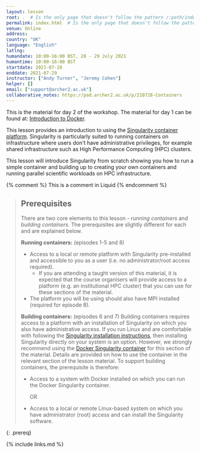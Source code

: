 ```yaml
---
layout: lesson
root: .  # Is the only page that doesn't follow the pattern /:path/index.html
permalink: index.html  # Is the only page that doesn't follow the pattern /:path/index.html
venue: Online
address: 
country: "UK"
language: "English"
latlng: 
humandate: 10:00-16:00 BST, 28 - 29 July 2021
humantime: 10:00-16:00 BST
startdate: 2021-07-28
enddate: 2021-07-29
instructor: ["Andy Turner", "Jeremy Cohen"]
helper: []
email: ["support@archer2.ac.uk"]
collaborative_notes: https://pad.archer2.ac.uk/p/210728-Containers
---
```


This is the material for day 2 of the workshop. The material for day 1 can be found at: [Introduction to Docker](https://epcced.github.io/2021-07-28_Containers_Online/).

This lesson provides an introduction to using the [Singularity container platform](https://github.com/hpcng/singularity). Singularity is particularly suited to running containers on infrastructure where users don't have administrative privileges, for example shared infrastructure such as High Performance Computing (HPC) clusters. 

This lesson will introduce Singularity from scratch showing you how to run a simple container and building up to creating your own containers and running parallel scientific workloads on HPC infrastructure.

<!-- this is an html comment -->

{% comment %} This is a comment in Liquid {% endcomment %}

> ## Prerequisites
> There are two core elements to this lesson - _running containers_ and _building containers_. The prerequisites are slightly different for each and are explained below.
>
> **Running containers:** (episodes 1-5 and 8)
> - Access to a local or remote platform with Singularity pre-installed and accessible to you as a user (i.e. no administrator/root access required).
>   - If you are attending a taught version of this material, it is expected that the course organisers will provide access to a platform (e.g. an institutional HPC cluster) that you can use for these sections of the material.
> - The platform you will be using should also have MPI installed (required for episode 8).
>
> **Building containers:** (episodes 6 and 7)
> Building containers requires access to a platform with an installation of Singularity on which you also have administrative access. If you run Linux and are comfortable with following the [Singularity installation instructions](https://sylabs.io/guides/3.5/admin-guide/installation.html), then installing Singularity directly on your system is an option. However, we strongly recommend using the [Docker Singularity container](https://quay.io/repository/singularity/singularity?tab=tags) for this section of the material. Details are provided on how to use the container in the relevant section of the lesson material. To support building containers, the prerequisite is therefore:
> 
> - Access to a system with Docker installed on which you can run the Docker Singularity  container.
>
>      OR
>
> - Access to a local or remote Linux-based system on which you have administrator (root) access and can install the Singularity software.
>
{: .prereq}

{% include links.md %}
